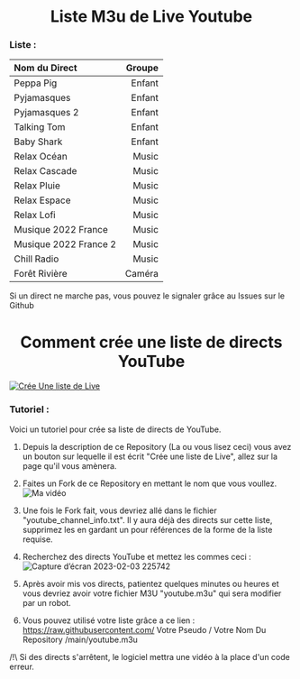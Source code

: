 
<h1 align="center"> Liste M3u de Live Youtube </h1>

### Liste :

<table>
	<thead>
		<tr><th align="left">Nom du Direct</th><th align="right">Groupe</th>
	</thead>
	<tbody>
		<tr><td align="left">Peppa Pig</td><td align="right">Enfant</td>
		<tr><td align="left">Pyjamasques</td><td align="right">Enfant</td>
		<tr><td align="left">Pyjamasques 2</td><td align="right">Enfant</td>
		<tr><td align="left">Talking Tom</td><td align="right">Enfant</td>
		<tr><td align="left">Baby Shark</td><td align="right">Enfant</td>
		<tr><td align="left">Relax Océan</td><td align="right">Music</td>
		<tr><td align="left">Relax Cascade</td><td align="right">Music</td>
		<tr><td align="left">Relax Pluie</td><td align="right">Music</td>
		<tr><td align="left">Relax Espace</td><td align="right">Music</td>
		<tr><td align="left">Relax Lofi</td><td align="right">Music</td>
		<tr><td align="left">Musique 2022 France</td><td align="right">Music</td>
		<tr><td align="left">Musique 2022 France 2</td><td align="right">Music</td>
		<tr><td align="left">Chill Radio</td><td align="right">Music</td>
		<tr><td align="left">Forêt Rivière</td><td align="right">Caméra</td>
	</tbody>
</table>

Si un direct ne marche pas, vous pouvez le signaler grâce au Issues sur le Github

<h1 align="center"> Comment crée une liste de directs YouTube </h1>

[![Crée Une liste de Live](https://github.com/benmoose39/YouTube_to_m3u/actions/workflows/m3u_Generator.yml/badge.svg)](https://github.com/benmoose39/YouTube_to_m3u)

### Tutoriel :

Voici un tutoriel pour crée sa liste de directs de YouTube.

1) Depuis la description de ce Repository (La ou vous lisez ceci) vous avez un bouton sur lequelle il est écrit "Crée une liste de Live", allez sur la page qu'il vous amènera.

2) Faites un Fork de ce Repository en mettant le nom que vous voullez.
![Ma vidéo](https://user-images.githubusercontent.com/53215372/216718714-5ccd91dc-60e1-4f2d-9bc6-a633fa04dfc1.gif)

3) Une fois le Fork fait, vous devriez allé dans le fichier "youtube_channel_info.txt". Il y aura déjà des directs sur cette liste, supprimez les en gardant un pour références de la forme de la liste requise.

4) Recherchez des directs YouTube et mettez les commes ceci :
![Capture d’écran 2023-02-03 225742](https://user-images.githubusercontent.com/53215372/216719171-639d1308-af13-42a3-9242-972559190b00.png)

5) Après avoir mis vos directs, patientez quelques minutes ou heures et vous devriez avoir votre fichier M3U "youtube.m3u" qui sera modifier par un robot.

6) Vous pouvez utilisé votre liste grâce a ce lien : https://raw.githubusercontent.com/ Votre Pseudo / Votre Nom Du Repository /main/youtube.m3u

/!\ Si des directs s'arrêtent, le logiciel mettra une vidéo à la place d'un code erreur.
